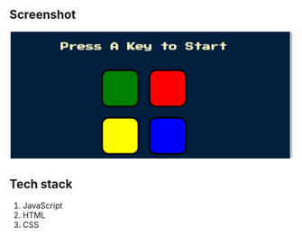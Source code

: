 ## Screenshot

<p align="center"><img src="screenshot.JPG" width="500" /></p>

## Tech stack

1. JavaScript
2. HTML
3. CSS
